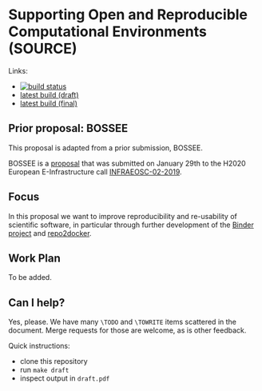 # Supporting Open and Reproducible Computational Environments (SOURCE)

Links:

- [![build status](https://github.com/minrk/horizon-widera-2022/actions/workflows/build.yaml/badge.svg)](https://github.com/minrk/horizon-widera-2022/actions/workflows/build.yaml)
- [latest build (draft)](https://nightly.link/minrk/horizon-widera-2022/workflows/build.yaml/main/draft.pdf.zip?status=completed)
- [latest build (final)](https://nightly.link/minrk/horizon-widera-2022/workflows/build.yaml/main/final.pdf.zip?status=completed)


## Prior proposal: BOSSEE

This proposal is adapted from a prior submission, BOSSEE.

BOSSEE is a [proposal](submitted.pdf) that was submitted on January
29th to the H2020 European E-Infrastructure call
[INFRAEOSC-02-2019](https://ec.europa.eu/info/funding-tenders/opportunities/portal/screen/opportunities/topic-details/infraeosc-02-2019).


## Focus

In this proposal we want to improve reproducibility and re-usability of scientific software, in particular through further development of the [Binder project](https://jupyter.org/binder) and [repo2docker](https://jupyter.org/binder#repo2docker).


## Work Plan

<!-- <img src="https://github.com/bossee-project/proposal/blob/master/images/workpackages.svg" width="75%"> -->

To be added.

<!--
## Positions

If accepted (notifications around June) the project will start around
January 2023. and will open about 11 postdoc or research software
engineer positions in our various institutions.
-->

## Can I help?

Yes, please. We have many `\TODO` and `\TOWRITE` items scattered in the
document. Merge requests for those are welcome, as is other feedback.

Quick instructions:

- clone this repository
- run `make draft`
- inspect output in `draft.pdf`

<!--
## Stay tuned

- [Twitter](https://twitter.com/ProjectBOSSEE)

- [Slack channel](https://bossee.slack.com/)

## [Notes for authors](Contributing.md)
-->
